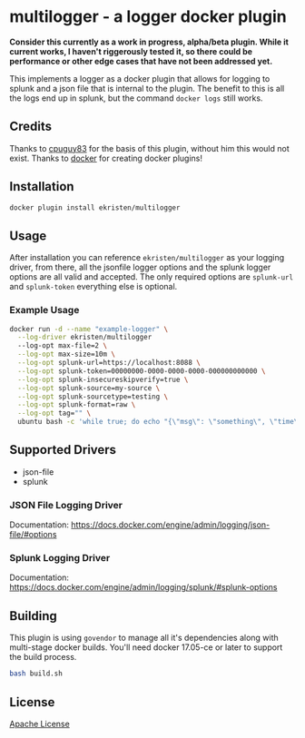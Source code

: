 # multilogger - a logger docker plugin

**Consider this currently as a work in progress, alpha/beta plugin. While it current works, I haven't riggerously tested it, so there could be performance or other edge cases that have not been addressed yet.**

This implements a logger as a docker plugin that allows for logging to splunk and a json file that is internal to the plugin. The benefit to this is all the logs end up in splunk, but the command `docker logs` still works.

## Credits

Thanks to [cpuguy83](http://github.com/cpuguy83/) for the basis of this plugin, without him this would not exist. Thanks to [docker](https://github.com/docker/) for creating docker plugins!

## Installation

```bash
docker plugin install ekristen/multilogger
```

## Usage

After installation you can reference `ekristen/multilogger` as your logging driver, from there, all the jsonfile logger options and the splunk logger options are all valid and accepted. The only required options are `splunk-url` and `splunk-token` everything else is optional. 

### Example Usage

```bash
docker run -d --name "example-logger" \
  --log-driver ekristen/multilogger
  --log-opt max-file=2 \
  --log-opt max-size=10m \
  --log-opt splunk-url=https://localhost:8088 \
  --log-opt splunk-token=00000000-0000-0000-0000-000000000000 \
  --log-opt splunk-insecureskipverify=true \
  --log-opt splunk-source=my-source \
  --log-opt splunk-sourcetype=testing \
  --log-opt splunk-format=raw \
  --log-opt tag="" \
  ubuntu bash -c 'while true; do echo "{\"msg\": \"something\", \"time\": \"`date +%s`\"}"; sleep 2; done;'
```

## Supported Drivers

* json-file
* splunk

### JSON File Logging Driver

Documentation: https://docs.docker.com/engine/admin/logging/json-file/#options

### Splunk Logging Driver

Documentation: https://docs.docker.com/engine/admin/logging/splunk/#splunk-options

## Building

This plugin is using `govendor` to manage all it's dependencies along with multi-stage docker builds. You'll need docker 17.05-ce or later to support the build process.

```bash
bash build.sh
```

## License

[Apache License](LICENSE.md)

